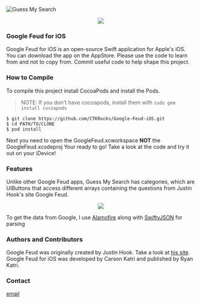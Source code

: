 ![Guess My Search](https://raw.githubusercontent.com/CTKRocks/Google-Feud-iOS/master/GoogleFued/Guess%20My%20Search.png)

<p align="center">
  <img src="http://i.giphy.com/3oz8xGSqhN7yk8UJgI.gif" />
</p>

### Google Feud for iOS
Google Feud for iOS is an open-source Swift application for Apple's iOS. You can download the app on the AppStore. Please use the code to learn from and not to copy from. Commit useful code to help shape this project.

### How to Compile
To compile this project install CocoaPods and install the Pods.

> NOTE: If you don't have cocoapods, install them with `sudo gem install cocoapods`

```shell
$ git clone https://github.com/CTKRocks/Google-Feud-iOS.git
$ cd PATH/TO/CLONE
$ pod install
```
Next you need to open the GoogleFeud.xcworkspace **NOT** the GoogleFeud.xcodeproj
Your ready to go! Take a look at the code and try it out on your iDevice!

### Features
Unlike other Google Feud apps, Guess My Search has categories, which are UIButtons that access different arrays containing the questions from Justin Hook's site Google Feud.
<p align="center">
  <img src="http://imgur.com/GXvfj9u.png" />
</p>

To get the data from Google, I use [Alamofire](https://github.com/Alamofire/Alamofire) along with [SwiftyJSON](https://github.com/SwiftyJSON/SwiftyJSON) for parsing

### Authors and Contributors
Google Feud was originally created by Justin Hook. Take a look at [his site](http://googlefeud.com/).
Google Feud for iOS was developed by Carson Katri and published by Ryan Katri.

### Contact

[email](mailto:carson.katri@gmail.com)
